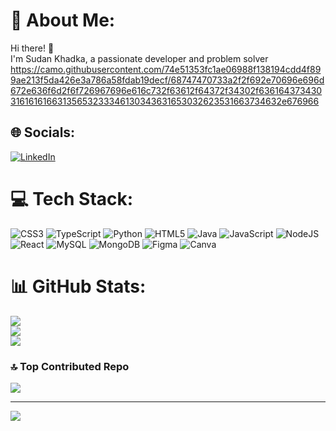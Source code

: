 # 💫 About Me:
Hi there! 👋<br>I'm Sudan Khadka, a passionate developer and problem solver <br>
https://camo.githubusercontent.com/74e51353fc1ae06988f138194cdd4f899ae213f5da426e3a786a58fdab19decf/68747470733a2f2f692e70696e696d672e636f6d2f6f726967696e616c732f63612f64372f34302f63616437343031616161663135653233346130343631653032623531663734632e676966


## 🌐 Socials:
[![LinkedIn](https://img.shields.io/badge/LinkedIn-%230077B5.svg?logo=linkedin&logoColor=white)](https://www.linkedin.com/in/sudan-khadka-0115312b0/)

# 💻 Tech Stack:
![CSS3](https://img.shields.io/badge/css3-%231572B6.svg?style=for-the-badge&logo=css3&logoColor=white) ![TypeScript](https://img.shields.io/badge/typescript-%23007ACC.svg?style=for-the-badge&logo=typescript&logoColor=white) ![Python](https://img.shields.io/badge/python-3670A0?style=for-the-badge&logo=python&logoColor=ffdd54) ![HTML5](https://img.shields.io/badge/html5-%23E34F26.svg?style=for-the-badge&logo=html5&logoColor=white) ![Java](https://img.shields.io/badge/java-%23ED8B00.svg?style=for-the-badge&logo=openjdk&logoColor=white) ![JavaScript](https://img.shields.io/badge/javascript-%23323330.svg?style=for-the-badge&logo=javascript&logoColor=%23F7DF1E) ![NodeJS](https://img.shields.io/badge/node.js-6DA55F?style=for-the-badge&logo=node.js&logoColor=white) ![React](https://img.shields.io/badge/react-%2320232a.svg?style=for-the-badge&logo=react&logoColor=%2361DAFB) ![MySQL](https://img.shields.io/badge/mysql-4479A1.svg?style=for-the-badge&logo=mysql&logoColor=white) ![MongoDB](https://img.shields.io/badge/MongoDB-%234ea94b.svg?style=for-the-badge&logo=mongodb&logoColor=white) ![Figma](https://img.shields.io/badge/figma-%23F24E1E.svg?style=for-the-badge&logo=figma&logoColor=white) ![Canva](https://img.shields.io/badge/Canva-%2300C4CC.svg?style=for-the-badge&logo=Canva&logoColor=white)
# 📊 GitHub Stats:
![](https://github-readme-stats.vercel.app/api?username=sudankdk&theme=dark&hide_border=false&include_all_commits=false&count_private=false)<br/>
![](https://github-readme-streak-stats.herokuapp.com/?user=sudankdk&theme=dark&hide_border=false)<br/>
![](https://github-readme-stats.vercel.app/api/top-langs/?username=sudankdk&theme=dark&hide_border=false&include_all_commits=false&count_private=false&layout=compact)

<!-- ## 🏆 GitHub Trophies -->
<!--- ![](https://github-profile-trophy.vercel.app/?username=sudankdk&theme=radical&no-frame=false&no-bg=true&margin-w=4) -->

### 🔝 Top Contributed Repo
![](https://github-contributor-stats.vercel.app/api?username=sudankdk&limit=5&theme=dark&combine_all_yearly_contributions=true)

---
[![](https://visitcount.itsvg.in/api?id=sudankdk&icon=0&color=0)](https://visitcount.itsvg.in)

<!-- Proudly created with GPRM ( https://gprm.itsvg.in ) -->
